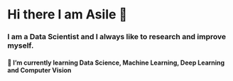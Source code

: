 
# Hi there I am Asile 👋


### I am a Data Scientist and I always like to research and improve myself.  


#### 🌱 I’m currently learning Data Science, Machine Learning, Deep Learning and Computer Vision



<!--
Here are some ideas to get you started:

- 👯 I’m looking to collaborate on ...
- 🤔 I’m looking for help with ...
- 💬 Ask me about ...
- 📫 How to reach me: ...
- 😄 Pronouns: ...
- ⚡ Fun fact: ...
--!>

